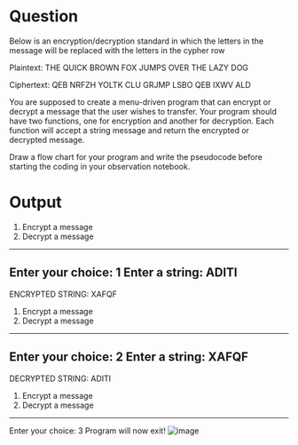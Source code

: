 # Question

Below is an encryption/decryption standard in which the letters in the message will be replaced with the letters in the cypher row


Plaintext:  THE QUICK BROWN FOX JUMPS OVER THE LAZY DOG

Ciphertext: QEB NRFZH YOLTK CLU GRJMP LSBO QEB IXWV ALD

You are supposed to create a menu-driven program that can encrypt or decrypt a message that the user wishes to transfer.
Your program should have two functions, one for encryption and another for decryption. Each function will accept a string message and return the encrypted or decrypted message.



Draw a flow chart for your program and write the pseudocode before starting the coding in your observation notebook.

# Output
 1. Encrypt a message
 2. Decrypt a message
--------------------
Enter your choice: 1
Enter a string: 
ADITI
------------------
ENCRYPTED STRING: XAFQF
 1. Encrypt a message
 2. Decrypt a message
--------------------
Enter your choice: 2
Enter a string: 
XAFQF
------------------
DECRYPTED STRING: ADITI
 1. Encrypt a message
 2. Decrypt a message
--------------------
 Enter your choice: 3
 Program will now exit!
![image](https://user-images.githubusercontent.com/118044645/223039715-b3110dae-2ab4-4334-acd5-481c1a2c6bde.png)
